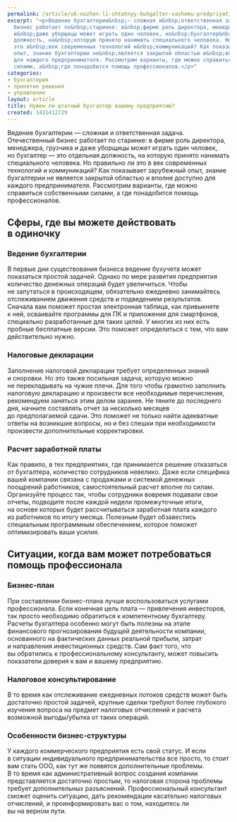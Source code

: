 ```yaml
---
permalink: /article/u6-nuzhen-li-shtatnyy-buhgalter-vashemu-predpriyatiyu
excerpt: "<p>Ведение бухгалтерии&nbsp;— сложная и&nbsp;ответственная задача. Отечественный
  бизнес работает по&nbsp;старинке: в&nbsp;фирме роль директора, менеджера, грузчика
  и&nbsp;даже уборщицы может играть один человек, но&nbsp;бухгалтер&nbsp;— это отдельная
  должность, на&nbsp;которую принято нанимать специального человека. Но&nbsp;правильно&nbsp;ли
  это в&nbsp;век современных технологий и&nbsp;коммуникаций? Как показывает зарубежный
  опыт, знание бухгалтерии не&nbsp;является закрытой областью и&nbsp;вполне доступно
  для каждого предпринимателя. Рассмотрим варианты, где можно справиться собственными
  силами, а&nbsp;где понадобится помощь профессионалов.</p>"
categories:
- бухгалтерия
- принятие решения
- управление
layout: article
title: Нужен ли штатный бухгалтер вашему предприятию?
created: 1431412729
---
```

Ведение бухгалтерии — сложная и ответственная задача. Отечественный бизнес работает по старинке: в фирме роль директора, менеджера, грузчика и даже уборщицы может играть один человек, но бухгалтер — это отдельная должность, на которую принято нанимать специального человека. Но правильно ли это в век современных технологий и коммуникаций? Как показывает зарубежный опыт, знание бухгалтерии не является закрытой областью и вполне доступно для каждого предпринимателя. Рассмотрим варианты, где можно справиться собственными силами, а где понадобится помощь профессионалов.

## Сферы, где вы можете действовать в одиночку ##

### Ведение бухгалтерии ###

В первые дни существования бизнеса ведение бухучета может показаться простой задачей. Однако по мере развития предприятия количество денежных операций будет увеличиться. Чтобы не запутаться в происходящем, обязательно ежедневно занимайтесь отслеживанием движения средств и подведением результатов. Сначала вам поможет простая электронная таблица, как привыкнете к ней, осваивайте программы для ПК и приложения для смартфонов, специально разработанные для таких целей. У многих из них есть пробные бесплатные версии. Это поможет определиться с тем, что вам действительно нужно.

### Налоговые декларации ###

Заполнение налоговой декларации требует определенных знаний и сноровки. Но это также посильная задача, которую можно не перекладывать на чужие плечи. Для того чтобы грамотно заполнить налоговую декларацию и произвести все необходимые перечисления, рекомендуем заняться этим делом заранее. Не тяните до последнего дня, начните составлять отчет за несколько месяцев до предполагаемой сдачи. Это поможет не только найти адекватные ответы на возникшие вопросы, но и без спешки при необходимости произвести дополнительные корректировки.

### Расчет заработной платы ###

Как правило, в тех предприятиях, где принимается решение отказаться от бухгалтера, количество сотрудников невелико. Даже если специфика вашей компании связана с продажами и системой денежных поощрений работников, самостоятельный расчет вполне по силам. Организуйте процесс так, чтобы сотрудники вовремя подавали свои отчеты, подводите после каждой недели промежуточные итоги, на основе которых будет рассчитываться заработная плата каждого из работников по итогу месяца. Полезным будет обзавестись специальным программным обеспечением, которое поможет оптимизировать ваши усилия.

## Ситуации, когда вам может потребоваться помощь профессионала ##

### Бизнес-план ###

При составлении бизнес-плана лучше воспользоваться услугами профессионала. Если конечная цель плата — привлечения инвесторов, так просто необходимо обратиться к компетентному бухгалтеру. Расчеты бухгалтера особенно могут быть полезны на этапе финансового прогнозирования будущей деятельности компании, основанного на фактических данных реальной прибыли, затрат и направления инвестиционных средств. Сам факт того, что вы обратились к профессиональному консультанту, может повысить показатели доверия к вам и вашему предприятию.

### Налоговое консультирование ###

В то время как отслеживание ежедневных потоков средств может быть достаточно простой задачей, крупные сделки требуют более глубокого изучения вопроса на предмет налоговых отчислений и расчета возможной выгоды/убытка от таких операций.

### Особенности бизнес-структуры ###

У каждого коммерческого предприятия есть свой статус. И если в ситуации индивидуального предпринимательства все просто, то стоит вам стать ООО, как тут же появятся дополнительные проблемы. В то время как административный вопрос создания компании представляется достаточно простым, то налоговая сторона проблемы требует дополнительных разъяснений. Профессиональный консультант сможет оценить ситуацию, дать рекомендации касательно налоговых отчислений, и проинформировать вас о том, находитесь ли вы на верном пути.
